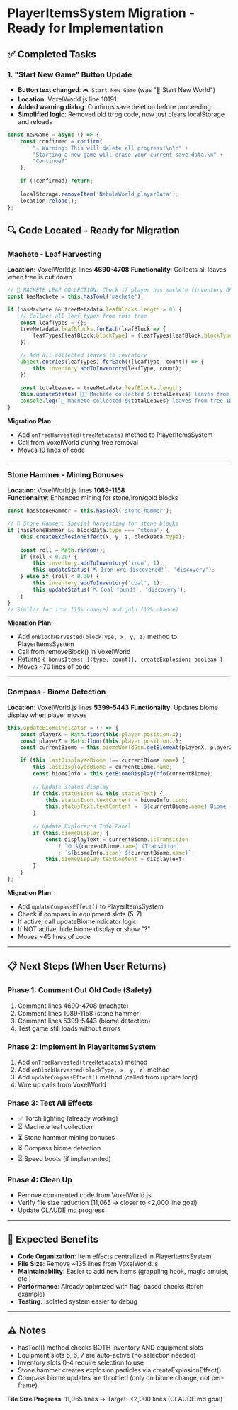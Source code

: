# PlayerItemsSystem Migration - Ready for Implementation

## ✅ Completed Tasks

### 1. "Start New Game" Button Update
- **Button text changed**: `🎮 Start New Game` (was "🎲 Start New World")
- **Location**: VoxelWorld.js line 10191
- **Added warning dialog**: Confirms save deletion before proceeding
- **Simplified logic**: Removed old ttrpg code, now just clears localStorage and reloads

```javascript
const newGame = async () => {
    const confirmed = confirm(
        "⚠️ Warning: This will delete all progress!\n\n" +
        "Starting a new game will erase your current save data.\n" +
        "Continue?"
    );
    
    if (!confirmed) return;
    
    localStorage.removeItem('NebulaWorld_playerData');
    location.reload();
};
```

## 🔍 Code Located - Ready for Migration

### Machete - Leaf Harvesting
**Location**: VoxelWorld.js lines **4690-4708**
**Functionality**: Collects all leaves when tree is cut down

```javascript
// 🍃 MACHETE LEAF COLLECTION: Check if player has machete (inventory OR equipment)
const hasMachete = this.hasTool('machete');

if (hasMachete && treeMetadata.leafBlocks.length > 0) {
    // Collect all leaf types from this tree
    const leafTypes = {};
    treeMetadata.leafBlocks.forEach(leafBlock => {
        leafTypes[leafBlock.blockType] = (leafTypes[leafBlock.blockType] || 0) + 1;
    });

    // Add all collected leaves to inventory
    Object.entries(leafTypes).forEach(([leafType, count]) => {
        this.inventory.addToInventory(leafType, count);
    });

    const totalLeaves = treeMetadata.leafBlocks.length;
    this.updateStatus(`🔪🍃 Machete collected ${totalLeaves} leaves from tree!`, 'discovery');
    console.log(`🔪 Machete collected ${totalLeaves} leaves from tree ID ${treeId}`);
}
```

**Migration Plan**:
- Add `onTreeHarvested(treeMetadata)` method to PlayerItemsSystem
- Call from VoxelWorld during tree removal
- Moves 19 lines of code

---

### Stone Hammer - Mining Bonuses
**Location**: VoxelWorld.js lines **1089-1158**  
**Functionality**: Enhanced mining for stone/iron/gold blocks

```javascript
const hasStoneHammer = this.hasTool('stone_hammer');

// 🔨 Stone Hammer: Special harvesting for stone blocks
if (hasStoneHammer && blockData.type === 'stone') {
    this.createExplosionEffect(x, y, z, blockData.type);
    
    const roll = Math.random();
    if (roll < 0.20) {
        this.inventory.addToInventory('iron', 1);
        this.updateStatus(`⛏️ Iron ore discovered!`, 'discovery');
    } else if (roll < 0.30) {
        this.inventory.addToInventory('coal', 1);
        this.updateStatus(`⛏️ Coal found!`, 'discovery');
    }
}
// Similar for iron (15% chance) and gold (12% chance)
```

**Migration Plan**:
- Add `onBlockHarvested(blockType, x, y, z)` method to PlayerItemsSystem
- Call from removeBlock() in VoxelWorld
- Returns `{ bonusItems: [{type, count}], createExplosion: boolean }`
- Moves ~70 lines of code

---

### Compass - Biome Detection  
**Location**: VoxelWorld.js lines **5399-5443**
**Functionality**: Updates biome display when player moves

```javascript
this.updateBiomeIndicator = () => {
    const playerX = Math.floor(this.player.position.x);
    const playerZ = Math.floor(this.player.position.z);
    const currentBiome = this.biomeWorldGen.getBiomeAt(playerX, playerZ, this.worldSeed);

    if (this.lastDisplayedBiome !== currentBiome.name) {
        this.lastDisplayedBiome = currentBiome.name;
        const biomeInfo = this.getBiomeDisplayInfo(currentBiome);
        
        // Update status display
        if (this.statusIcon && this.statusText) {
            this.statusIcon.textContent = biomeInfo.icon;
            this.statusText.textContent = `${currentBiome.name} Biome - ${biomeInfo.description}`;
        }
        
        // Update Explorer's Info Panel
        if (this.biomeDisplay) {
            const displayText = currentBiome.isTransition 
                ? `🌐 ${currentBiome.name} (Transition)`
                : `${biomeInfo.icon} ${currentBiome.name}`;
            this.biomeDisplay.textContent = displayText;
        }
    }
};
```

**Migration Plan**:
- Add `updateCompassEffect()` to PlayerItemsSystem  
- Check if compass in equipment slots (5-7)
- If active, call updateBiomeIndicator logic
- If NOT active, hide biome display or show "?" 
- Moves ~45 lines of code

---

## 📋 Next Steps (When User Returns)

### Phase 1: Comment Out Old Code (Safety)
1. Comment lines 4690-4708 (machete)
2. Comment lines 1089-1158 (stone hammer)  
3. Comment lines 5399-5443 (biome detection)
4. Test game still loads without errors

### Phase 2: Implement in PlayerItemsSystem
1. Add `onTreeHarvested(treeMetadata)` method
2. Add `onBlockHarvested(blockType, x, y, z)` method
3. Add `updateCompassEffect()` method (called from update loop)
4. Wire up calls from VoxelWorld

### Phase 3: Test All Effects
- ✅ Torch lighting (already working)
- ⏳ Machete leaf collection
- ⏳ Stone hammer mining bonuses
- ⏳ Compass biome detection
- ⏳ Speed boots (if implemented)

### Phase 4: Clean Up
- Remove commented code from VoxelWorld.js
- Verify file size reduction (11,065 → closer to <2,000 line goal)
- Update CLAUDE.md progress

---

## 🎯 Expected Benefits

- **Code Organization**: Item effects centralized in PlayerItemsSystem
- **File Size**: Remove ~135 lines from VoxelWorld.js  
- **Maintainability**: Easier to add new items (grappling hook, magic amulet, etc.)
- **Performance**: Already optimized with flag-based checks (torch example)
- **Testing**: Isolated system easier to debug

---

## ⚠️ Notes

- hasTool() method checks BOTH inventory AND equipment slots
- Equipment slots 5, 6, 7 are auto-active (no selection needed)
- Inventory slots 0-4 require selection to use
- Stone hammer creates explosion particles via createExplosionEffect()
- Compass biome updates are throttled (only on biome change, not per-frame)

**File Size Progress**: 11,065 lines → Target: <2,000 lines (CLAUDE.md goal)
